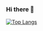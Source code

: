 ### Hi there 👋

[![Top Langs](https://github-readme-stats.vercel.app/api/top-langs/?username=victorbonomi16&layout=compact)](https://github.com/victorbonomi16/github-readme-stats)
